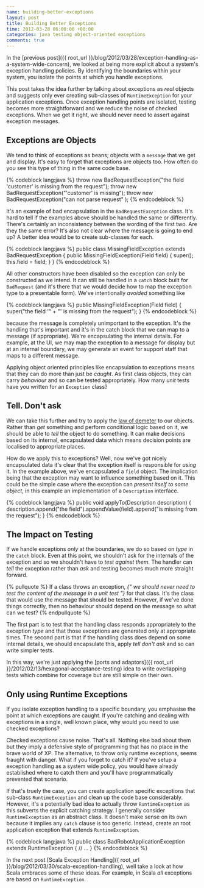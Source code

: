 ```yaml
---
name: building-better-exceptions
layout: post
title: Building Better Exceptions
time: 2012-03-28 06:00:00 +00:00
categories: java testing object-oriented exceptions
comments: true
---
```


In the [previous post]({{ root_url }}/blog/2012/03/28/exception-handling-as-a-system-wide-concern), we looked at being more explicit about a system's exception handling policies. By identifying the boundaries within your system, you isolate the points at which you handle exceptions.

This post takes the idea further by talking about exceptions as _real_ objects and suggests only ever creating sub-classes of `RuntimeException` for your application exceptions. Once exception handling points are isolated, testing becomes more straightforward and we reduce the noise of checked exceptions. When we get it right, we should never need to assert against exception messages.

<!-- more -->

## Exceptions are Objects

We tend to think of exceptions as beans; objects with a `message` that we get and display. It's easy to forget that exceptions are objects too. How often do you see this type of thing in the same code base.

{% codeblock lang:java %}
throw new BadRequestException("the field 'customer' is missing from the request");
throw new BadRequestException("'customer' is missing");
throw new BadRequestException("can not parse request" );
{% endcodeblock %}

It's an example of bad encapsulation in the `BadRequestException` class. It's hard to tell if the examples above should be handled the same or differently. There's certainly an inconsistency between the wording of the first two. Are they the same error? It's also not clear where the message is going to end up? A better idea would be to create sub-classes for each.

{% codeblock lang:java %}
public class MissingFieldException extends BadRequestException {
    public MissingFieldException(Field field) {
        super();
        this.field = field;
    }
}
{% endcodeblock %}

All other constructors have been disabled so the exception can only be constructed as we intend. It can still be handled in a `catch` block built for `BadRequest` (and it's there that we would decide how to map the exception type to a presentable form). We've intentionally _avoided_ something like

{% codeblock lang:java %}
public MissingFieldException(Field field) {
    super("the field '" + "' is missing from the request");
}
{% endcodeblock %}

because the message is completely unimportant to the exception. It's the handling that's important and it's in the catch block that we can map to a message (if appropriate). We're encapsulating the internal details. For example, at the UI, we may map the exception to a message for display but at an internal boundary, we may generate an event for support staff that maps to a different message.

Applying object oriented principles like encapsulation to exceptions means that they can do more than just be _caught_. As first class objects, they can carry _behaviour_ and so can be tested appropriately. How many _unit_ tests have you written for an `Exception` class?


## Tell. Don't ask

We can take this further and try to apply the [law of demeter](http://en.wikipedia.org/wiki/Law_of_Demeter) to our objects. Rather than _get_ something and perform conditional logic based on it, we should be able to _tell_ the object to do something. It can make decisions based on its internal, encapsulated data which means decision points are localised to appropriate places.

How do we apply this to exceptions? Well, now we've got nicely encapsulated data it's clear that the exception itself is responsible for _using_ it. In the example above, we've encapsulated a `field` object. The implication being that the exception may want to influence something based on it. This could be the simple case where the exception can _present itself to some object_, in this example an implementation of a `Description` interface.

{% codeblock lang:java %}
public void applyTo(Description description) {
    description.append("the field").appendValue(field).append("is missing from the request");
}
{% endcodeblock %}


## The Impact on Testing

If we handle exceptions _only_ at the boundaries, we do so based on _type_ in the `catch` block. Even at this point, we shouldn't ask for the internals of the exception and so we shouldn't have to _test against them_. The handler can _tell_ the exception rather than _ask_ and testing becomes much more straight forward.

{% pullquote %}
If a class throws an exception, _{" we should never need to test the content of the message in a unit test "}_ for that class. It's the class that would use the message that should be tested. However, if we've done things correctly, then no behaviour should depend on the message so what can we test?
{% endpullquote %}

The first part is to test that the handling class responds appropriately to the exception _type_ and that those exceptions are generated only at appropriate times. The second part is that if the handling class does depend on some internal details, we should encapsulate this, apply _tell don't ask_ and so can write simpler tests.

In this way, we're just applying the [ports and adaptors]({{ root_url }}/2012/02/13/hexagonal-acceptance-testing) idea to write overlapping tests which combine for coverage but are still simple on their own.


## Only using Runtime Exceptions

If you isolate exception handling to a specific boundary, you emphasise the point at which exceptions are caught. If you're catching and dealing with exceptions in a single, well known place, why would you need to use checked exceptions?

Checked exceptions cause noise. That's all. Nothing else bad about them but they imply a defensive style of programming that has no place in the brave world of XP. The alternative, to throw only runtime exceptions, seems fraught with danger. What if you forget to catch it? If you've setup a exception handling as a system wide policy, you would have already established where to catch them and you'll have programmatically prevented that scenario.

 If that's truely the case, you can create application specific exceptions that sub-class `RuntimeException` and clean up the code base considerably. However, it's a potentially bad idea to actually throw `RuntimeException` as this subverts the explicit catching strategy. I generally consider `RuntimeException` as an abstract class. It doesn't make sense on its own because it implies any `catch` clause is too generic. Instead, create an root application exception that extends `RuntimeException`.

 {% codeblock lang:java %}
 public class BadRobotApplicationException extends RuntimeException {
    // ...
 }
 {% endcodeblock %}



In the next post [Scala Exception Handling]({ root_url }}/blog/2012/03/30/scala-exception-handling), well take a look at how Scala embraces some of these ideas. For example, in Scala _all_ exceptions are based on `RuntimeException`.

